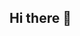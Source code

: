 ## Hi there 👋

<!--
**HenriqueTheis/HenriqueTheis** is a ✨ _special_ ✨ repository because its `README.md` (this file) appears on your GitHub profile.

Here are some ideas to get you started:

# Carlos Henrique Theis da Silva

![HTML](https://img.shields.io/badge/HTML-239120?style=for-the-badge&logo=html5&logoColor=white)
![CSS](https://img.shields.io/badge/CSS-1572B6?style=for-the-badge&logo=css3&logoColor=white)
![JavaScript](https://img.shields.io/badge/JavaScript-F7DF1E?style=for-the-badge&logo=javascript&logoColor=black)
![TypeScript](https://img.shields.io/badge/TypeScript-007ACC?style=for-the-badge&logo=typescript&logoColor=white)
![C++](https://img.shields.io/badge/C++-00599C?style=for-the-badge&logo=cplusplus&logoColor=white)

## Hobbies
- Jogar vôlei de areia é uma das minhas atividades favoritas nas horas vagas.

## Formação
- Cursando Análise e Desenvolvimento de Sistemas no 4º semestre na Ftec.
- Cursando a Formação Desenvolvimento Full Stack na Growdev.

## Experiências Profissionais
- Trabalhei 7 anos no ramo industrial como mecânico de usinagem.
- Estagiei em uma empresa de ERP do ramo de varejo de material de construção, no setor de suporte.

## Linguagens de Programação Favoritas
- JavaScript
- TypeScript
- C++
- SQL
- Python

-->
